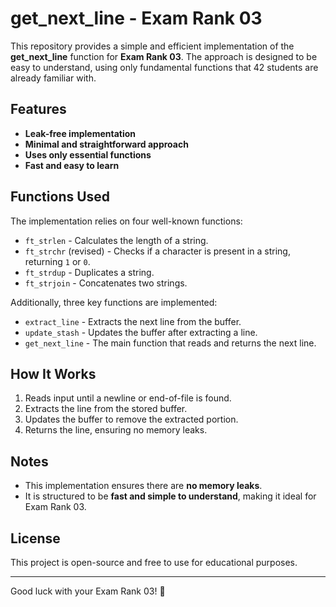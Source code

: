 # get_next_line - Exam Rank 03

This repository provides a simple and efficient implementation of the **get_next_line** function for **Exam Rank 03**. The approach is designed to be easy to understand, using only fundamental functions that 42 students are already familiar with.

## Features
- **Leak-free implementation**
- **Minimal and straightforward approach**
- **Uses only essential functions**
- **Fast and easy to learn**

## Functions Used
The implementation relies on four well-known functions:
- `ft_strlen` - Calculates the length of a string.
- `ft_strchr` (revised) - Checks if a character is present in a string, returning `1` or `0`.
- `ft_strdup` - Duplicates a string.
- `ft_strjoin` - Concatenates two strings.

Additionally, three key functions are implemented:
- `extract_line` - Extracts the next line from the buffer.
- `update_stash` - Updates the buffer after extracting a line.
- `get_next_line` - The main function that reads and returns the next line.

## How It Works
1. Reads input until a newline or end-of-file is found.
2. Extracts the line from the stored buffer.
3. Updates the buffer to remove the extracted portion.
4. Returns the line, ensuring no memory leaks.

## Notes
- This implementation ensures there are **no memory leaks**.
- It is structured to be **fast and simple to understand**, making it ideal for Exam Rank 03.

## License
This project is open-source and free to use for educational purposes.

---
Good luck with your Exam Rank 03! 🚀
